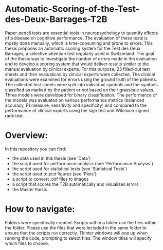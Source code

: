 # Automatic-Scoring-of-the-Test-des-Deux-Barrages-T2B

Paper-pencil tests are essential tools in neuropsychology to quantify effects of a disease on cognitive performance. The evaluation of these tests is mostly done manually, which is time-consuming and prone to errors. This thesis proposes an automatic scoring system for the Test des Deux Barrages, a selective attention test regularly used in Switzerland. The goal of the thesis was to investigate the number of errors made in the evaluation and to develop a scoring system that would deliver results similar to the manual evaluation by clinical experts. 
For this purpose, 23 filled-out test sheets and their evaluations by clinical experts were collected. The clinical evaluations were examined for errors using the ground truth of the patients. The collected test sheets were split into individual symbols and the symbols classified as marked by the patient or not based on their grayscale values. Three models were developed for binary classification. The performance of the models was evaluated on various performance metrics (balanced accuracy, F1 measure, sensitivity and specificity) and compared to the performance of clinical experts using the sign test and Wilcoxon signed-rank test.

# Overview:

In this repository you can find:
- the data used in this thesis (see 'Data')
- the script used for performance analysis (see 'Performance Analysis')
- the script used for statistical tests (see 'Statistical Tests')
- the script used to plot figures (see 'Plots')
- a script to convert .pdf files to images
- a script that scores the T2B automatically and visualizes errors
- the Master thesis

# How to navigate:

Folders were specifically created: Scripts within a folder use the files within the folder. Please use the files that were included in the same folder to ensure that the scripts run correctly. Tkinter windows will pop up when running the code, prompting to select files. The window titles will specify which files to choose.


